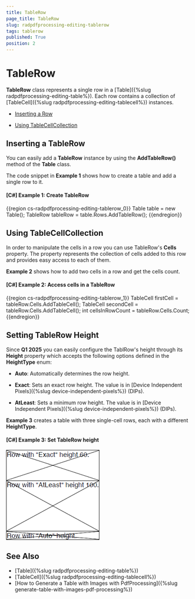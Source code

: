 ```yaml
---
title: TableRow
page_title: TableRow
slug: radpdfprocessing-editing-tablerow
tags: tablerow
published: True
position: 2
---
```


# TableRow



__TableRow__ class represents a single row in a [Table]({%slug radpdfprocessing-editing-table%}). Each row contains a collection of [TableCell]({%slug radpdfprocessing-editing-tablecell%}) instances.
      

* [Inserting a Row](#inserting-a-row-)

* [Using TableCellCollection](#using-tablecellcollection)

## Inserting a TableRow 

You can easily add a __TableRow__ instance by using the __AddTableRow()__ method of the __Table__ class.
        

The code snippet in __Example 1__ shows how to create a table and add a single row to it.
        

#### __[C#] Example 1: Create TableRow__

{{region cs-radpdfprocessing-editing-tablerow_0}}
	Table table = new Table();
	TableRow tableRow = table.Rows.AddTableRow();
{{endregion}}



## Using TableCellCollection

In order to manipulate the cells in a row you can use TableRow's __Cells__ property. The property represents the collection of cells added to this row and provides easy access to each of them.
        

__Example 2__ shows how to add two cells in a row and get the cells count.
        

#### __[C#] Example 2: Access cells in a TableRow__

{{region cs-radpdfprocessing-editing-tablerow_1}}
	TableCell firstCell = tableRow.Cells.AddTableCell();
	TableCell secondCell = tableRow.Cells.AddTableCell();
	int cellsInRowCount = tableRow.Cells.Count;
{{endregion}}

## Setting TableRow Height

Since **Q1 2025** you can easily configure the TablRow's height through its **Height** property which accepts the following options defined in the **HeightType** enum:     

* __Auto__: Automatically determines the row height.
            
* __Exact__: Sets an exact row height. The value is in [Device Independent Pixels]({%slug device-independent-pixels%}) (DIPs).      

* __AtLeast__: Sets a minimum row height. The value is in [Device Independent Pixels]({%slug device-independent-pixels%}) (DIPs).
            
__Example 3__ creates a table with three single-cell rows, each with a different **HeightType**.
        
#### __[C#] Example 3: Set TableRow height__

<snippet id='libraries-pdf-editing-tablerow-set-tablerow-height'/>

![Rad Pdf Processing Editing TableRow Height](images/RadPdfProcessing_Editing_TableRow_Height.png)

## See Also

 * [Table]({%slug radpdfprocessing-editing-table%})
 * [TableCell]({%slug radpdfprocessing-editing-tablecell%})
 * [How to Generate a Table with Images with PdfProcessing]({%slug generate-table-with-images-pdf-processing%})
